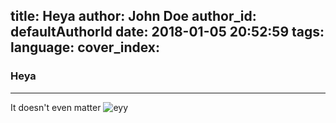 title: Heya
author: John Doe
author_id: defaultAuthorId
date: 2018-01-05 20:52:59
tags:
language:
cover_index:
---
### Heya
***
It doesn't even matter
![eyy](/home/ejakait/Pictures/whateveryouare_congdon13.jpg)